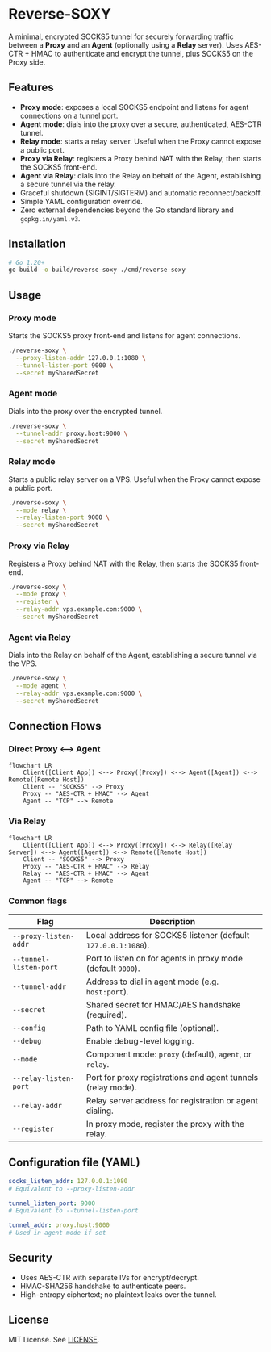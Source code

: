 # Reverse-SOXY

A minimal, encrypted SOCKS5 tunnel for securely forwarding traffic between a **Proxy** and an **Agent** (optionally using a **Relay** server). Uses AES-CTR + HMAC to authenticate and encrypt the tunnel, plus SOCKS5 on the Proxy side.

## Features

- **Proxy mode**: exposes a local SOCKS5 endpoint and listens for agent connections on a tunnel port.
- **Agent mode**: dials into the proxy over a secure, authenticated, AES-CTR tunnel.
- **Relay mode**: starts a relay server. Useful when the Proxy cannot expose a public port.
- **Proxy via Relay**: registers a Proxy behind NAT with the Relay, then starts the SOCKS5 front-end.
- **Agent via Relay**: dials into the Relay on behalf of the Agent, establishing a secure tunnel via the relay.
- Graceful shutdown (SIGINT/SIGTERM) and automatic reconnect/backoff.
- Simple YAML configuration override.
- Zero external dependencies beyond the Go standard library and `gopkg.in/yaml.v3`.

## Installation

```bash
# Go 1.20+
go build -o build/reverse-soxy ./cmd/reverse-soxy
```

## Usage

### Proxy mode

Starts the SOCKS5 proxy front-end and listens for agent connections.

```bash
./reverse-soxy \
  --proxy-listen-addr 127.0.0.1:1080 \
  --tunnel-listen-port 9000 \
  --secret mySharedSecret
```

### Agent mode

Dials into the proxy over the encrypted tunnel.

```bash
./reverse-soxy \
  --tunnel-addr proxy.host:9000 \
  --secret mySharedSecret
```

### Relay mode

Starts a public relay server on a VPS. Useful when the Proxy cannot expose a public port.

```bash
./reverse-soxy \
  --mode relay \
  --relay-listen-port 9000 \
  --secret mySharedSecret
```

### Proxy via Relay

Registers a Proxy behind NAT with the Relay, then starts the SOCKS5 front-end.

```bash
./reverse-soxy \
  --mode proxy \
  --register \
  --relay-addr vps.example.com:9000 \
  --secret mySharedSecret
```

### Agent via Relay

Dials into the Relay on behalf of the Agent, establishing a secure tunnel via the VPS.

```bash
./reverse-soxy \
  --mode agent \
  --relay-addr vps.example.com:9000 \
  --secret mySharedSecret
```

## Connection Flows

### Direct Proxy <--> Agent

```mermaid
flowchart LR
    Client([Client App]) <--> Proxy([Proxy]) <--> Agent([Agent]) <--> Remote([Remote Host])
    Client -- "SOCKS5" --> Proxy
    Proxy -- "AES-CTR + HMAC" --> Agent
    Agent -- "TCP" --> Remote
```

### Via Relay

```mermaid
flowchart LR
    Client([Client App]) <--> Proxy([Proxy]) <--> Relay([Relay Server]) <--> Agent([Agent]) <--> Remote([Remote Host])
    Client -- "SOCKS5" --> Proxy
    Proxy -- "AES-CTR + HMAC" --> Relay
    Relay -- "AES-CTR + HMAC" --> Agent
    Agent -- "TCP" --> Remote
```

### Common flags

| Flag                  | Description                                                   |
|-----------------------|---------------------------------------------------------------|
| `--proxy-listen-addr` | Local address for SOCKS5 listener (default `127.0.0.1:1080`). |
| `--tunnel-listen-port`| Port to listen on for agents in proxy mode (default `9000`).  |
| `--tunnel-addr`       | Address to dial in agent mode (e.g. `host:port`).            |
| `--secret`            | Shared secret for HMAC/AES handshake (required).             |
| `--config`            | Path to YAML config file (optional).                         |
| `--debug`             | Enable debug-level logging.                                   |
| `--mode`              | Component mode: `proxy` (default), `agent`, or `relay`.       |
| `--relay-listen-port` | Port for proxy registrations and agent tunnels (relay mode).  |
| `--relay-addr`        | Relay server address for registration or agent dialing.       |
| `--register`          | In proxy mode, register the proxy with the relay.            |

## Configuration file (YAML)

```yaml
socks_listen_addr: 127.0.0.1:1080
# Equivalent to --proxy-listen-addr

tunnel_listen_port: 9000
# Equivalent to --tunnel-listen-port

tunnel_addr: proxy.host:9000
# Used in agent mode if set
```

## Security

- Uses AES-CTR with separate IVs for encrypt/decrypt.
- HMAC-SHA256 handshake to authenticate peers.
- High-entropy ciphertext; no plaintext leaks over the tunnel.

## License

MIT License. See [LICENSE](LICENSE).
